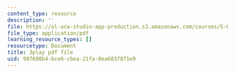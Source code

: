 ```yaml
---
content_type: resource
description: ''
file: https://ol-ocw-studio-app-production.s3.amazonaws.com/courses/5-61-physical-chemistry-fall-2017/997698b4bce6cbea21fa0ea6837871e9_YmP1BADSAnc.pdf
file_type: application/pdf
learning_resource_types: []
resourcetype: Document
title: 3play pdf file
uid: 997698b4-bce6-cbea-21fa-0ea6837871e9
---
```

